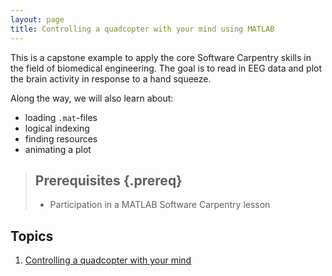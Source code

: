 ```yaml
---
layout: page
title: Controlling a quadcopter with your mind using MATLAB
---
```


This is a capstone example to apply the core Software Carpentry skills in the field of biomedical engineering. 
The goal is to read in EEG data and plot the brain activity in response to a hand squeeze. 

Along the way, we will also learn about:

* loading `.mat`-files 
* logical indexing
* finding resources
* animating a plot


> ## Prerequisites {.prereq}
>
> * Participation in a MATLAB Software Carpentry lesson

## Topics

1.  [Controlling a quadcopter with your mind](01-biomedeng.html)